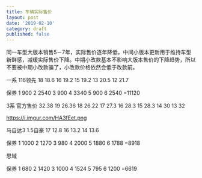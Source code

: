 ```yaml
---
title: 车辆实际售价
layout: post
date: '2019-02-10'
category: draft
published: false
---
```


同一车型大版本销售5－7年，实际售价逐年降低，中间小版本更新用于维持车型新鲜感，减缓实际售价下降。中期小改款基本不影响大版本售价的下降趋势，所以不要被中期小改款骗了，小改款价格依然会低于改款前。

一系 116领先
18 18.6
16 19.2
15 19.2
13 20.5
12 21.7

保养
1 900
2 2540
3 900
4 3340
5 900
6 2540
=11120

3系
官方售价 32.38
19 26.36
18 26.22
17 27.3
16 28.3
15 28.3
14 30
13 32

https://i.imgur.com/HA3fEet.png

马自达3 1.5自豪
17 12.8
16 13.2
14 13.6

保养
1 1000
2 1270
3 980
4 2000
5 1880
6 1788
=8918


思域

保养
1 680
2 1420
3 1000
4 1524
5 795
6 1200
=6619 
